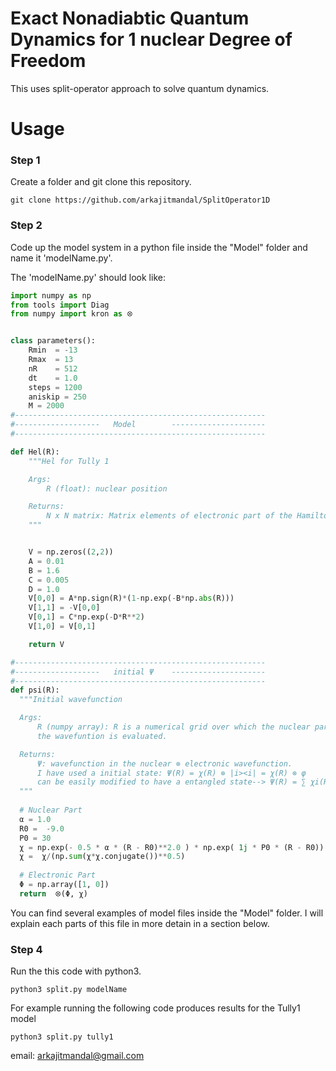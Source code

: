# Exact Nonadiabtic Quantum Dynamics for 1 nuclear Degree of Freedom
This uses split-operator approach to solve quantum dynamics. 


# Usage  
### Step 1
Create a folder and git clone this repository.
```
git clone https://github.com/arkajitmandal/SplitOperator1D 
```

### Step 2
Code up the model system in a python file inside the "Model" folder and name it  'modelName.py'.  

The 'modelName.py' should look like:
```py
import numpy as np
from tools import Diag 
from numpy import kron as ꕕ


class parameters():
    Rmin  = -13
    Rmax  = 13
    nR    = 512
    dt    = 1.0
    steps = 1200
    aniskip = 250
    M = 2000
#--------------------------------------------------------
#-------------------   Model        ---------------------
#--------------------------------------------------------

def Hel(R):
    """Hel for Tully 1

    Args:
        R (float): nuclear position

    Returns:
        N x N matrix: Matrix elements of electronic part of the Hamiltonian
    """


    V = np.zeros((2,2))
    A = 0.01
    B = 1.6
    C = 0.005
    D = 1.0
    V[0,0] = A*np.sign(R)*(1-np.exp(-B*np.abs(R)))
    V[1,1] = -V[0,0]
    V[0,1] = C*np.exp(-D*R**2)
    V[1,0] = V[0,1]

    return V

#--------------------------------------------------------
#-------------------   initial Ψ    ---------------------
#--------------------------------------------------------
def psi(R):
  """Initial wavefunction

  Args:
      R (numpy array): R is a numerical grid over which the nuclear part of
      the wavefuntion is evaluated. 

  Returns:
      Ψ: wavefunction in the nuclear ⊗ electronic wavefunction. 
      I have used a initial state: Ψ(R) = χ(R) ⊗ |i><i| = χ(R) ⊗ φ
      can be easily modified to have a entangled state--> Ψ(R) = ∑ χi(R) ⊗ |i><i|
  """
  
  # Nuclear Part
  α = 1.0 
  R0 =  -9.0
  P0 = 30
  χ = np.exp(- 0.5 * α * (R - R0)**2.0 ) * np.exp( 1j * P0 * (R - R0))
  χ =  χ/(np.sum(χ*χ.conjugate())**0.5)
  
  # Electronic Part
  Φ = np.array([1, 0])
  return  ꕕ(Φ, χ)
```
You can find several examples of model files inside the "Model" folder. I will explain each parts of this file in more detain in a section below.


### Step 4 
Run the this code with python3. 

```
python3 split.py modelName
```

For example running the following code produces results for the Tully1 model


```
python3 split.py tully1
```

email: arkajitmandal@gmail.com